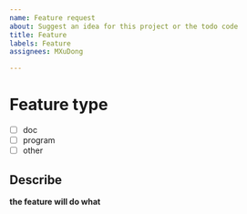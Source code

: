 ```yaml
---
name: Feature request
about: Suggest an idea for this project or the todo code
title: Feature
labels: Feature
assignees: MXuDong

---
```


# Feature type
- [ ] doc
- [ ] program
- [ ] other

## Describe
**the feature will do what**

